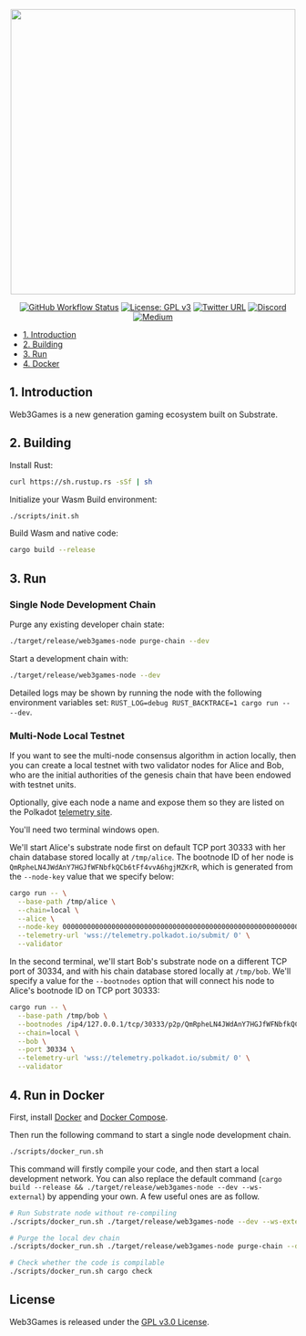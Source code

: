<p align="center">
  <img src="https://user-images.githubusercontent.com/26602057/163522053-ea3ad06a-be06-4453-920b-15db4df3536a.png" width="500">
</p>

<div align="center">

[![GitHub Workflow Status](https://img.shields.io/github/workflow/status/web3gamesofficial/web3games-blockchain/Rust)](https://github.com/web3gamesofficial/web3games-blockchain/actions)
[![License: GPL v3](https://img.shields.io/badge/License-GPL%20v3-blue.svg)](https://github.com/web3gamesofficial/web3games-blockchain/blob/main/LICENSE)
[![Twitter URL](https://img.shields.io/twitter/url?style=social&url=https%3A%2F%2Ftwitter.com%2Fweb3games)](https://twitter.com/web3games)
[![Discord](https://img.shields.io/badge/Discord-gray?logo=discord)](https://discord.gg/web3games)
[![Medium](https://img.shields.io/badge/Medium-gray?logo=medium)](https://blog.web3games.com/)

</div>

<!-- TOC -->

- [1. Introduction](#1-introduction)
- [2. Building](#2-building)
- [3. Run](#3-run)
- [4. Docker](#4-run-in-docker)

<!-- /TOC -->

## 1. Introduction

Web3Games is a new generation gaming ecosystem built on Substrate.

## 2. Building

Install Rust:

```bash
curl https://sh.rustup.rs -sSf | sh
```

Initialize your Wasm Build environment:

```bash
./scripts/init.sh
```

Build Wasm and native code:

```bash
cargo build --release
```

## 3. Run

### Single Node Development Chain

Purge any existing developer chain state:

```bash
./target/release/web3games-node purge-chain --dev
```

Start a development chain with:

```bash
./target/release/web3games-node --dev
```

Detailed logs may be shown by running the node with the following environment variables set: `RUST_LOG=debug RUST_BACKTRACE=1 cargo run -- --dev`.

### Multi-Node Local Testnet

If you want to see the multi-node consensus algorithm in action locally, then you can create a local testnet with two validator nodes for Alice and Bob, who are the initial authorities of the genesis chain that have been endowed with testnet units.

Optionally, give each node a name and expose them so they are listed on the Polkadot [telemetry site](https://telemetry.polkadot.io/#/Local%20Testnet).

You'll need two terminal windows open.

We'll start Alice's substrate node first on default TCP port 30333 with her chain database stored locally at `/tmp/alice`. The bootnode ID of her node is `QmRpheLN4JWdAnY7HGJfWFNbfkQCb6tFf4vvA6hgjMZKrR`, which is generated from the `--node-key` value that we specify below:

```bash
cargo run -- \
  --base-path /tmp/alice \
  --chain=local \
  --alice \
  --node-key 0000000000000000000000000000000000000000000000000000000000000001 \
  --telemetry-url 'wss://telemetry.polkadot.io/submit/ 0' \
  --validator
```

In the second terminal, we'll start Bob's substrate node on a different TCP port of 30334, and with his chain database stored locally at `/tmp/bob`. We'll specify a value for the `--bootnodes` option that will connect his node to Alice's bootnode ID on TCP port 30333:

```bash
cargo run -- \
  --base-path /tmp/bob \
  --bootnodes /ip4/127.0.0.1/tcp/30333/p2p/QmRpheLN4JWdAnY7HGJfWFNbfkQCb6tFf4vvA6hgjMZKrR \
  --chain=local \
  --bob \
  --port 30334 \
  --telemetry-url 'wss://telemetry.polkadot.io/submit/ 0' \
  --validator
```

## 4. Run in Docker

First, install [Docker](https://docs.docker.com/get-docker/) and
[Docker Compose](https://docs.docker.com/compose/install/).

Then run the following command to start a single node development chain.

```bash
./scripts/docker_run.sh
```

This command will firstly compile your code, and then start a local development network. You can
also replace the default command
(`cargo build --release && ./target/release/web3games-node --dev --ws-external`)
by appending your own. A few useful ones are as follow.

```bash
# Run Substrate node without re-compiling
./scripts/docker_run.sh ./target/release/web3games-node --dev --ws-external

# Purge the local dev chain
./scripts/docker_run.sh ./target/release/web3games-node purge-chain --dev

# Check whether the code is compilable
./scripts/docker_run.sh cargo check
```

## License

Web3Games is released under the [GPL v3.0 License](LICENSE).